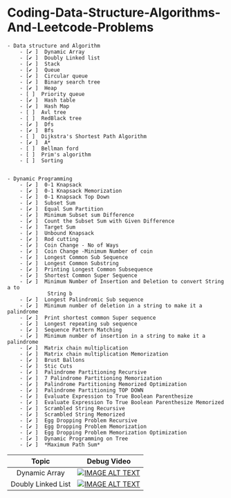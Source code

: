 # Coding-Data-Structure-Algorithms-And-Leetcode-Problems


    - Data structure and Algorithm
        - [✔ ]  Dynamic Array 
        - [✔ ]  Doubly Linked list
        - [✔ ]  Stack
        - [✔ ]  Queue
        - [✔ ]  Circular queue
        - [✔ ]  Binary search tree
        - [✔ ]  Heap
        - [ ]  Priority queue
        - [✔ ]  Hash table
        - [✔ ]  Hash Map
        - [ ]  Avl tree
        - [ ]  RedBlack tree
        - [✔ ]  Dfs
        - [✔ ]  Bfs
        - [ ]  Dijkstra's Shortest Path Algorithm
        - [✔ ]  A*
        - [ ]  Bellman ford
        - [ ]  Prim's algorithm
        - [ ]  Sorting
        

    - Dynamic Programming
        - [✔ ]  0-1 Knapsack
        - [✔ ]  0-1 Knapsack Memorization
        - [✔ ]  0-1 Knapsack Top Down
        - [✔ ]  Subset Sum
        - [✔ ]  Equal Sum Partition
        - [✔ ]  Minimum Subset sum Difference
        - [✔ ]  Count the Subset Sum with Given Difference
        - [✔ ]  Target Sum
        - [✔ ]  Unbound Knapsack
        - [✔ ]  Rod cutting
        - [✔ ]  Coin Change - No of Ways
        - [✔ ]  Coin Change -Minimum Number of coin
        - [✔ ]  Longest Common Sub Sequence
        - [✔ ]  Longest Common Substring
        - [✔ ]  Printing Longest Common Subsequence
        - [✔ ]  Shortest Common Super Sequence
        - [✔ ]  Minimum Number of Insertion and Deletion to convert String a to
                 String b
        - [✔ ]  Longest Palindromic Sub sequence
        - [✔ ]  Minimum number of deletion in a string to make it a palindrome
        - [✔ ]  Print shortest common Super sequence
        - [✔ ]  Longest repeating sub sequence
        - [✔ ]  Sequence Pattern Matching
        - [✔ ]  Minimum number of insertion in a string to make it a palindrome
        - [✔ ]  Matrix chain multiplication
        - [✔ ]  Matrix chain multiplication Memorization
        - [✔ ]  Brust Ballons
        - [✔ ]  Stic Cuts
        - [✔ ]  Palindrome Partitioning Recursive
        - [✔ ]  7 Palindrome Partitioning Memorization
        - [✔ ]  Palindrome Partitioning Memorized Optimization
        - [✔ ]  Palindrome Partitioning TOP DOWN
        - [✔ ]  Evaluate Expression to True Boolean Parenthesize
        - [✔ ]  Evaluate Expression To True Boolean Parenthesize Memorized
        - [✔ ]  Scrambled String Recursive
        - [✔ ]  Scrambled String Memorized
        - [✔ ]  Egg Dropping Problem Recursive
        - [✔ ]  Egg Dropping Problem Memorization
        - [✔ ]  Egg Dropping Problem Memorization Optimization
        - [✔ ]  Dynamic Programming on Tree
        - [✔ ]  *Maximum Path Sum*

| Topic  	|   Debug  Video    |
|:-:	|:-:	|
|  Dynamic Array 	|  [![IMAGE ALT TEXT](http://img.youtube.com/vi/27X_3gCpwAA/0.jpg)](https://youtu.be/27X_3gCpwAA) |
|  Doubly Linked List 	|  [![IMAGE ALT TEXT](http://img.youtube.com/vi/iQtxyY7xE-o/0.jpg)](https://youtu.be/iQtxyY7xE-o) |


